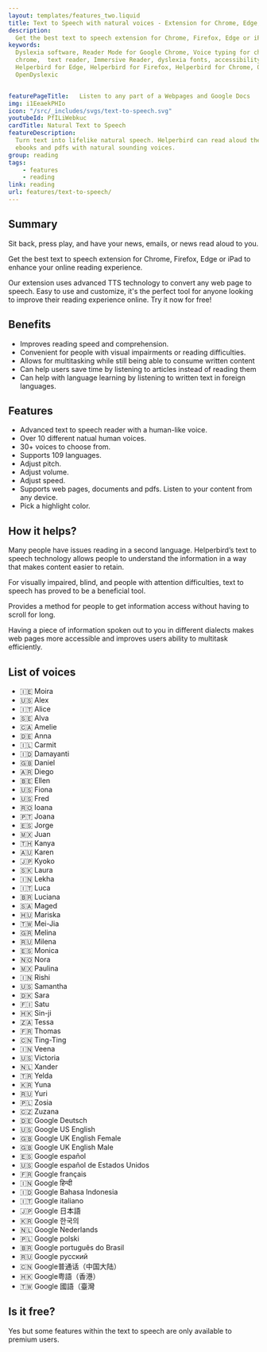 ```yaml
---
layout: templates/features_two.liquid
title: Text to Speech with natural voices - Extension for Chrome, Edge, Firefox or iPad 
description:
  Get the best text to speech extension for Chrome, Firefox, Edge or iPad to enhance your online reading experience. Our extension uses advanced TTS technology to convert any web page to speech. Easy to use and customize, it's the perfect tool for anyone looking to improve their reading experience online. Try it now for free!
keywords:
  Dyslexia software, Reader Mode for Google Chrome, Voice typing for chrome, Text to speech for
  chrome,  text reader, Immersive Reader, dyslexia fonts, accessibility software, dyslexia software,
  Helperbird for Edge, Helperbird for Firefox, Helperbird for Chrome, Opendyslexic for Chrome,
  OpenDyslexic


featurePageTitle:   Listen to any part of a Webpages and Google Docs
img: i1EeaekPHIo
icon: "/src/_includes/svgs/text-to-speech.svg"
youtubeId: PfILiWebkuc
cardTitle: Natural Text to Speech
featureDescription:
  Turn text into lifelike natural speech. Helperbird can read aloud the content of any web pages,
  ebooks and pdfs with natural sounding voices.
group: reading
tags: 
    - features
    - reading
link: reading
url: features/text-to-speech/
---
```


## Summary



Sit back, press play, and have your news, emails, or news read aloud to you.

Get the best text to speech extension for Chrome, Firefox, Edge or iPad to enhance your online reading experience. 

Our extension uses advanced TTS technology to convert any web page to speech. Easy to use and customize, it's the perfect tool for anyone looking to improve their reading experience online. Try it now for free!


## Benefits

- Improves reading speed and comprehension.
- Convenient for people with visual impairments or reading difficulties.
- Allows for multitasking while still being able to consume written content
- Can help users save time by listening to articles instead of reading them
- Can help with language learning by listening to written text in foreign languages.

## Features


- Advanced text to speech reader with a human-like voice.
- Over 10 different natual human voices.
- 30+ voices to choose from.
- Supports 109 languages.
- Adjust pitch.
- Adjust volume.
- Adjust speed.
- Supports web pages, documents and pdfs. Listen to your content from any device.
- Pick a highlight color.

## How it helps?
      
Many people have issues reading in a second language. Helperbird’s text to speech technology allows
people to understand the information in a way that makes content easier to retain.

For visually impaired, blind, and people with attention difficulties, text to speech has proved to
be a beneficial tool.

Provides a method for people to get information access without having to scroll for long.

Having a piece of information spoken out to you in different dialects makes web pages more
accessible and improves users ability to multitask efficiently.

## List of voices

- 🇮🇪 Moira 
- 🇺🇸 Alex 
- 🇮🇹 Alice 
- 🇸🇪 Alva 
- 🇨🇦 Amelie 
- 🇩🇪 Anna 
- 🇮🇱 Carmit 
- 🇮🇩 Damayanti 
- 🇬🇧 Daniel 
- 🇦🇷 Diego 
- 🇧🇪 Ellen 
- 🇺🇸 Fiona 
- 🇺🇸 Fred 
- 🇷🇴 Ioana 
- 🇵🇹 Joana 
- 🇪🇸 Jorge 
- 🇲🇽 Juan 
- 🇹🇭 Kanya 
- 🇦🇺 Karen 
- 🇯🇵 Kyoko 
- 🇸🇰 Laura 
- 🇮🇳 Lekha 
- 🇮🇹 Luca 
- 🇧🇷 Luciana 
- 🇸🇦 Maged 
- 🇭🇺 Mariska 
- 🇹🇼 Mei-Jia 
- 🇬🇷 Melina 
- 🇷🇺 Milena 
- 🇪🇸 Monica 
- 🇳🇴 Nora 
- 🇲🇽 Paulina 
- 🇮🇳 Rishi 
- 🇺🇸 Samantha 
- 🇩🇰 Sara 
- 🇫🇮 Satu 
- 🇭🇰 Sin-ji 
- 🇿🇦 Tessa 
- 🇫🇷 Thomas 
- 🇨🇳 Ting-Ting 
- 🇮🇳 Veena 
- 🇺🇸 Victoria 
- 🇳🇱 Xander 
- 🇹🇷 Yelda 
- 🇰🇷 Yuna 
- 🇷🇺 Yuri 
- 🇵🇱 Zosia 
- 🇨🇿 Zuzana 
- 🇩🇪 Google Deutsch 
- 🇺🇸 Google US English 
- 🇬🇧 Google UK English Female 
- 🇬🇧 Google UK English Male 
- 🇪🇸 Google español 
- 🇺🇸 Google español de Estados Unidos 
- 🇫🇷 Google français 
- 🇮🇳 Google हिन्दी 
- 🇮🇩 Google Bahasa Indonesia
- 🇮🇹 Google italiano 
- 🇯🇵 Google 日本語 
- 🇰🇷 Google 한국의 
- 🇳🇱 Google Nederlands 
- 🇵🇱 Google polski 
- 🇧🇷 Google português do Brasil 
- 🇷🇺 Google русский 
- 🇨🇳 Google普通话（中国大陆） 
- 🇭🇰 Google粤語（香港） 
- 🇹🇼 Google 國語（臺灣


## Is it free?
Yes but some features within the text to speech are only available to premium users.